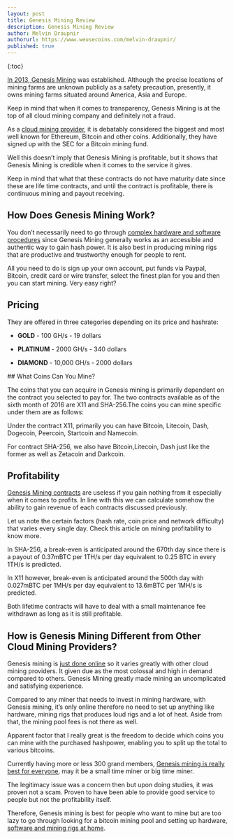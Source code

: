 ```yaml
---
layout: post
title: Genesis Mining Review
description: Genesis Mining Review
author: Melvin Draupnir
authorurl: https://www.weusecoins.com/melvin-draupnir/
published: true
---
```

 {:toc}
<p><a href="/http://geni.us/genesismining">In 2013, Genesis Mining</a> was established. Although the precise locations of mining farms are unknown publicly as a safety precaution, presently, it owns mining farms situated around America, Asia and Europe.</p>

<p>Keep in mind that when it comes to transparency, Genesis Mining is at the top of all cloud mining company and definitely not a fraud.</p>
 
<p>As a <a href="/usb-bitcoin-miner/">cloud mining provider</a>, it is debatably considered the biggest and most well known for Ethereum, Bitcoin and other coins. Additionally, they have signed up with the SEC for a Bitcoin mining fund.</p>
 
<p>Well this doesn’t imply that Genesis Mining is profitable, but it shows that Genesis Mining is credible when it comes to the service it gives.</p>
 
<p>Keep in mind that what that these contracts do not have maturity date since these are life time contracts, and until the contract is profitable, there is continuous mining and payout receiving.</p>
 
## How Does Genesis Mining Work?

<p>You don’t necessarily need to go through <a href="/how-to-mine-bitcoins/">complex hardware and software procedures</a> since Genesis Mining generally works as an accessible and authentic way to gain hash power. It is also best in producing mining rigs that are productive and trustworthy enough for people to rent.</p>
 
<p>All you need to do is sign up your own account, put funds via Paypal, Bitcoin, credit card or wire transfer, select the finest plan for you and then you can start mining. Very easy right?  </p>
 
## Pricing

<p>They are offered in three categories depending on its price and hashrate:</p>
<ul>
<li><p><strong>GOLD</strong> - 100 GH/s - 19 dollars</p></li>
<li><p><strong>PLATINUM</strong> - 2000 GH/s - 340 dollars</p></li>
<li><p><strong>DIAMOND</strong> - 10,000 GH/s - 2000 dollars</p></li>
</ul>
## What Coins Can You Mine?

<p>The coins that you can acquire in Genesis mining is primarily dependent on the contract you selected to pay for. The two contracts available as of the sixth month of 2016 are X11 and SHA-256.The coins you can mine specific under them are as follows:</p>

<p>Under the contract X11, primarily you can have Bitcoin, Litecoin, Dash, Dogecoin, Peercoin, Startcoin and Namecoin.</p>

<p>For contract SHA-256, we also have Bitcoin,Litecoin, Dash just like the former as well as Zetacoin and Darkcoin.</p>

## Profitability 

<p><a href="/what-is-bitcoin-mining-and-how-to-be-a-bitcoin-miner/">Genesis Mining contracts</a> are useless if you gain nothing from it especially when it comes to profits. In line with this we can calculate somehow the ability to gain revenue of each contracts discussed previously.</p>

<p>Let us note the certain factors (hash rate, coin price and network difficulty) that varies every single day. Check this article on mining profitability to know more.</p>

<p>In SHA-256, a break-even is anticipated around the 670th day since there is a payout of 0.37mBTC per 1TH/s per day equivalent to 0.25 BTC in every 1TH/s is predicted.</p>

<p>In X11 however, break-even is anticipated around the 500th day with 0.027mBTC per 1MH/s per day equivalent to 13.6mBTC per 1MH/s is predicted.</p>

<p>Both lifetime contracts will have to deal with a small maintenance fee withdrawn as long as it is still profitable.</p>

## How is Genesis Mining Different from Other Cloud Mining Providers?

<p>Genesis mining is <a href="/bitcoin-in-venezuela-hides-when-crisis-strikes/">just done online</a> so it varies greatly with other cloud mining providers. It given due as the most colossal and high in demand compared to others. Genesis Mining greatly made mining an uncomplicated and satisfying experience.</p>

<p>Compared to any miner that needs to invest in mining hardware, with Genesis mining, it’s only online therefore no need to set up anything like hardware, mining rigs that produces loud rigs and a lot of heat. Aside from that, the mining pool fees is not there as well.</p>

<p>Apparent factor that I really great is the freedom to decide which coins you can mine with the purchased hashpower, enabling you to split up the total to various bitcoins.</p>

<p>Currently having more or less 300 grand members, <a href="/thinking-over-retiring-on-bitcoin/">Genesis mining is really best for everyone</a>, may it be a small time miner or big time miner.</p>
 
<p>The legitimacy issue was a concern then but upon doing studies, it was proven not a scam. Proven to have been able to provide good service to people but not the profitability itself.</p>
 
<p>Therefore, Genesis mining is best for people who want to mine but are too lazy to go through looking for a bitcoin mining pool and setting up hardware, <a href="/how-to-avoid-bitcoin-cloud-mining-scams/">software and mining rigs at home</a>. </p>
